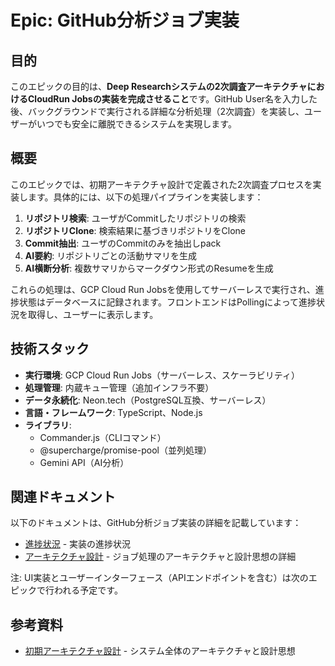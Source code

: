 # Epic: GitHub分析ジョブ実装

## 目的

このエピックの目的は、**Deep Researchシステムの2次調査アーキテクチャにおけるCloudRun Jobsの実装を完成させること**です。GitHub User名を入力した後、バックグラウンドで実行される詳細な分析処理（2次調査）を実装し、ユーザーがいつでも安全に離脱できるシステムを実現します。

## 概要

このエピックでは、初期アーキテクチャ設計で定義された2次調査プロセスを実装します。具体的には、以下の処理パイプラインを実装します：

1. **リポジトリ検索**: ユーザがCommitしたリポジトリの検索
2. **リポジトリClone**: 検索結果に基づきリポジトリをClone
3. **Commit抽出**: ユーザのCommitのみを抽出しpack
4. **AI要約**: リポジトリごとの活動サマリを生成
5. **AI横断分析**: 複数サマリからマークダウン形式のResumeを生成

これらの処理は、GCP Cloud Run Jobsを使用してサーバーレスで実行され、進捗状態はデータベースに記録されます。フロントエンドはPollingによって進捗状況を取得し、ユーザーに表示します。

## 技術スタック

- **実行環境**: GCP Cloud Run Jobs（サーバーレス、スケーラビリティ）
- **処理管理**: 内蔵キュー管理（追加インフラ不要）
- **データ永続化**: Neon.tech（PostgreSQL互換、サーバーレス）
- **言語・フレームワーク**: TypeScript、Node.js
- **ライブラリ**:
  - Commander.js（CLIコマンド）
  - @supercharge/promise-pool（並列処理）
  - Gemini API（AI分析）

## 関連ドキュメント

以下のドキュメントは、GitHub分析ジョブ実装の詳細を記載しています：

- [進捗状況](./PROGRESS.md) - 実装の進捗状況
- [アーキテクチャ設計](./ARCHITECTURE.md) - ジョブ処理のアーキテクチャと設計思想の詳細

注: UI実装とユーザーインターフェース（APIエンドポイントを含む）は次のエピックで行われる予定です。

## 参考資料

- [初期アーキテクチャ設計](../done/1.initial-architecture-and-design/ARCHITECTURE.md) - システム全体のアーキテクチャと設計思想